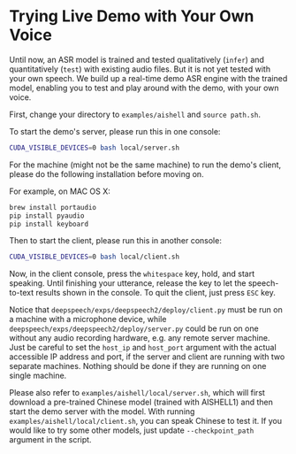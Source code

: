 
# Trying Live Demo with Your Own Voice

Until now, an ASR model is trained and tested qualitatively (`infer`) and quantitatively (`test`) with existing audio files. But it is not yet tested with your own speech. We build up a real-time demo ASR engine with the trained model, enabling you to test and play around with the demo, with your own voice.

First, change your directory to `examples/aishell` and `source path.sh`.

To start the demo's server, please run this in one console:

```bash
CUDA_VISIBLE_DEVICES=0 bash local/server.sh
```

For the machine (might not be the same machine) to run the demo's client, please do the following installation before moving on.

For example, on MAC OS X:

```bash
brew install portaudio
pip install pyaudio
pip install keyboard
```

Then to start the client, please run this in another console:

```bash
CUDA_VISIBLE_DEVICES=0 bash local/client.sh
```

Now, in the client console, press the `whitespace` key, hold, and start speaking. Until finishing your utterance, release the key to let the speech-to-text results shown in the console. To quit the client, just press `ESC` key.

Notice that `deepspeech/exps/deepspeech2/deploy/client.py` must be run on a machine with a microphone device, while `deepspeech/exps/deepspeech2/deploy/server.py` could be run on one without any audio recording hardware, e.g. any remote server machine. Just be careful to set the `host_ip` and `host_port` argument with the actual accessible IP address and port, if the server and client are running with two separate machines. Nothing should be done if they are running on one single machine.

Please also refer to `examples/aishell/local/server.sh`, which will first download a pre-trained Chinese model (trained with AISHELL1) and then start the demo server with the model. With running `examples/aishell/local/client.sh`, you can speak Chinese to test it. If you would like to try some other models, just update `--checkpoint_path` argument in the script.  